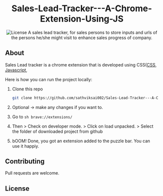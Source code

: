 <h1 align="center">Sales-Lead-Tracker---A-Chrome-Extension-Using-JS</h1>
<p align="center"><img src="https://poser.pugx.org/cpriego/valet-linux/license.svg" alt="License"></a>
A sales lead tracker, for sales persons to store inputs and urls of the persons he/she might visit to enhance sales progress of company. 
</p>

## About
Sales Lead tracker is a chrome extension that is developed using CSS([CSS](https://developer.mozilla.org/en-US/docs/Web/CSS), [Javascript](https://devdocs.io/javascript/),

Here is how you can run the project locally:
1. Clone this repo
    ```sh
    git clone https://github.com/sathviksai002/Sales-Lead-Tracker---A-Chrome-Extension-Using-JS
    ```
2. Optional -> make any changes if you want to.

3. Go to 
        ```sh brave://extensions/```
4. Then
        > Check on developer mode.
        > Click on load unpacked.
        > Select the folder of downloaded project from github

5. bOOM! Done, you got an extension added to the puzzle bar. You can use it happiy.

<a name="contributing"></a>
## Contributing
Pull requests are welcome.

<a name="license"></a>
## License
